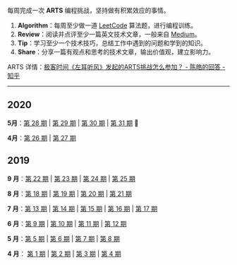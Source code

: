 每周完成一次 **ARTS** 编程挑战，坚持做有积累效应的事情。

1. **Algorithm**：每周至少做一道  [LeetCode](https://leetcode-cn.com/)  算法题，进行编程训练。
2. **Review**：阅读并点评至少一篇英文技术文章，一般来自 [Medium](https://medium.com/)。
3. **Tip**：学习至少一个技术技巧，总结工作中遇到的问题和学到的知识。
4. **Share**：分享一篇有观点和思考的技术文章，输出价值观，建立影响力。

ARTS 详情：[极客时间《左耳听风》发起的ARTS挑战怎么参加？ - 陈皓的回答 - 知乎](https://www.zhihu.com/question/301150832/answer/529809529)

------

## 2020

**5月**：[第 28 期](doc/arts-28.md) | [第 29 期](doc/arts-29.md) | [第 30 期](doc/arts-30.md) | [第 31 期](doc/arts-31.md) :high_brightness:

**4月**：[第 26 期](doc/arts-26.md) | [第 27 期](doc/arts-27.md)

## 2019

**9 月**：[第 22 期](doc/arts-22.md) | [第 23 期](doc/arts-23.md) | [第 24 期](doc/arts-24.md) | [第 25 期](doc/arts-25.md)

**8 月**：[第 18 期](doc/arts-18.md) | [第 19 期](doc/arts-19.md) | [第 20 期](doc/arts-20.md) | [第 21 期](doc/arts-21.md)

**7 月**：[第 13 期](doc/arts-13.md) | [第 14 期](doc/arts-14.md) | [第 15 期](doc/arts-15.md) | [第 16 期](doc/arts-16.md) | [第 17 期](doc/arts-17.md)

**6 月**：[第 9 期](doc/arts-09.md) | [第 10 期](doc/arts-10.md) | [第 11 期](doc/arts-11.md) | [第 12 期](doc/arts-12.md)

**5 月**：[第 5 期](doc/arts-05.md) | [第 6 期](doc/arts-06.md) | [第 7 期](doc/arts-07.md) | [第 8 期](doc/arts-08.md)

**4 月**： [第 1 期](doc/arts-01.md) | [第 2 期](doc/arts-02.md) | [第 3 期](doc/arts-03.md) | [第 4 期](doc/arts-04.md)
